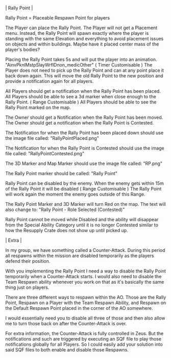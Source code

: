 | Rally Point |

Rally Point = Placeable Respawn Point for players

The Player can place the Rally Point. 
The Player will not get a Placement menu. Instead, the Rally Point will spawn exactly where the player is standing with the same Elevation and everything to avoid placement issues on objects and within buildings.
Maybe have it placed center mass of the player's bodies?

Placing the Rally Point takes 5s and will put the player into an animation. "AinvPknlMstpSlayWrflDnon_medicOther" ( Timer Customisable )
The Player does not need to pick up the Rally Point and can at any point place it back down again.
This will move the old Rally Point to the new position and provide a notification again for all players.

All Players should get a notification when the Rally Point has been placed.
All Players should be able to see a 3d marker when close enough to the Rally Point. ( Range Customisable )
All Players should be able to see the Rally Point marked on the map.

The Owner should get a Notification when the Rally Point has been moved.
The Owner should get a notification when the Rally Point is Contested.

The Notification for when the Rally Point has been placed down should use the image file called: "RallyPointPlaced.png"

The Notification for when the Rally Point is Contested should use the image file called: "RallyPointContested.png"

The 3D Marker and Map Marker should use the image file called: "RP.png"

The Rally Point marker should be called: "Rally Point"

Rally Point can be disabled by the enemy.
When the enemy gets within 15m of the Rally Point it will be disabled ( Range Customisable )
The Rally Point will work again the moment the enemy goes outside of this Range.

The Rally Point Marker and 3D Marker will turn Red on the map.
The text will also change to: "Rally Point - Role Selected (Contested)"

Rally Point cannot be moved while Disabled and the ability will disappear from the Special Ability Category until it is no longer Contested similar to how the Resupply Crate does not show up until picked up.

| Extra |

In my group, we have something called a Counter-Attack.
During this period all respawns within the mission are disabled temporarily as the players defend their position.

With you implementing the Rally Point I need a way to disable the Rally Point temporarily when a Counter-Attack starts.
I would also need to disable the Team Respawn ability whenever you work on that as it's basically the same thing just on players.

There are three different ways to respawn within the AO. Those are the Rally Point, Respawn on a Player with the Team Respawn Ability, and Respawn on the Default Respawn Point placed in the corner of the AO somewhere.

I would essentially need you to disable all three of those and then also allow me to turn those back on after the Counter-Attack is over.

For extra information, the Counter-Attack is fully controlled in Zeus. But the notifications and such are triggered by executing an SQF file to play those notifications globally for all Players.
So I could easily add your solution into said SQF files to both enable and disable those Respawns.